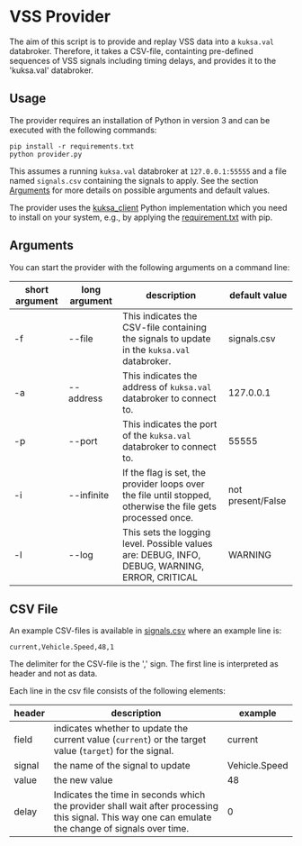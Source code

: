# VSS Provider
The aim of this script is to provide and replay VSS data into a `kuksa.val` databroker.
Therefore, it takes a CSV-file, containting pre-defined sequences of VSS signals including timing delays, and provides it to the 'kuksa.val' databroker.

## Usage
The provider requires an installation of Python in version 3 and can be executed with the following commands:

```
pip install -r requirements.txt
python provider.py
```

This assumes a running `kuksa.val` databroker at `127.0.0.1:55555` and a file named `signals.csv` containing the signals to apply. See the section [Arguments](#arguments) for more details on possible arguments and default values.

The provider uses the [kuksa_client]() Python implementation which you need to install on your system, e.g., by applying the [requirement.txt](requirements.txt) with pip.

## Arguments
You can start the provider with the following arguments on a command line:

| short argument | long argument | description | default value |
|---- | ---- | ----- | ----|
|-f| --file | This indicates the CSV-file containing the signals to update in the `kuksa.val` databroker. | signals.csv |
| -a | --address | This indicates the address of `kuksa.val` databroker to connect to. | 127.0.0.1 |
| -p | --port | This indicates the port of the `kuksa.val` databroker to connect to. | 55555 |
| -i | --infinite | If the flag is set, the provider loops over the file until stopped, otherwise the file gets processed once. | not present/False
| -l | --log | This sets the logging level. Possible values are: DEBUG, INFO, DEBUG, WARNING, ERROR, CRITICAL | WARNING

## CSV File
An example CSV-files is available in [signals.csv](signals.csv) where an example line is:

```
current,Vehicle.Speed,48,1
```

The delimiter for the CSV-file is the ',' sign. The first line is interpreted as header and not as data.

Each line in the csv file consists of the following elements:

| header | description | example |
| -- | -----------| --|
| field | indicates whether to update the current value (`current`) or the target value (`target`) for the signal. | current |
| signal | the name of the signal to update | Vehicle.Speed
| value | the new value | 48 |
| delay | Indicates the time in seconds which the provider shall wait after processing this signal. This way one can emulate the change of signals over time. | 0 |
